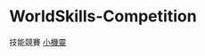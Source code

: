 # WorldSkills-Competition
技能競賽
[小機靈](https://beenyan.github.io/WorldSkills-Competition/50%20%E5%B1%86%E6%8A%80%E8%83%BD%E7%AB%B6%E8%B3%BD/%E5%85%A8%E5%9C%8B%E8%B3%BD/%E6%AD%A3%E5%BC%8F/%E7%B7%B4%E7%BF%92%20(%E4%B8%80)/%E6%A8%A1%E7%B5%84%20D%20(%E5%B0%8F%E7%B2%BE%E9%9D%88)/)
